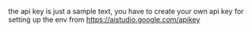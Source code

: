 the api key is just a sample text, you have to create your own api key for setting up the env from https://aistudio.google.com/apikey 
